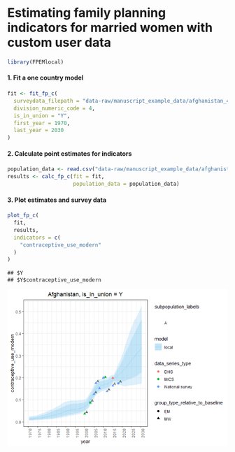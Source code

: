 Estimating family planning indicators for married women with custom user
data
================

``` r
library(FPEMlocal)
```

#### 1\. Fit a one country model

``` r
fit <- fit_fp_c(
  surveydata_filepath = "data-raw/manuscript_example_data/afghanistan_4_married_example.csv",
  division_numeric_code = 4,
  is_in_union = "Y",
  first_year = 1970,
  last_year = 2030
)
```

#### 2\. Calculate point estimates for indicators

``` r
population_data <- read.csv("data-raw/manuscript_example_data/afghanistan_4_married_popdata_example.csv")
results <- calc_fp_c(fit = fit,
                     population_data = population_data)
```

#### 3\. Plot estimates and survey data

``` r
plot_fp_c(
  fit,
  results,
  indicators = c(
    "contraceptive_use_modern"
  )
)
```

    ## $Y
    ## $Y$contraceptive_use_modern

![](in_union_women_from_custom_data_paper_files/figure-gfm/unnamed-chunk-4-1.png)<!-- -->
